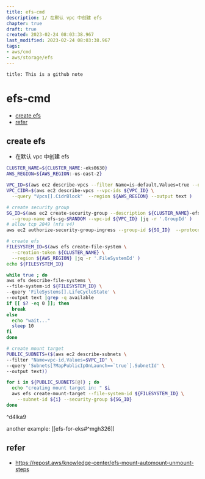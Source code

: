 ```yaml
---
title: efs-cmd
description: 1/ 在默认 vpc 中创建 efs 
chapter: true
draft: true
created: 2023-02-24 08:03:38.967
last_modified: 2023-02-24 08:03:38.967
tags: 
- aws/cmd 
- aws/storage/efs 
---
```


```ad-attention
title: This is a github note

```

# efs-cmd

- [create efs](#create-efs)
- [refer](#refer)

## create efs

- 在默认 vpc 中创建 efs
```sh
CLUSTER_NAME=${CLUSTER_NAME:-eks0630}
AWS_REGION=${AWS_REGION:-us-east-2}

VPC_ID=$(aws ec2 describe-vpcs --filter Name=is-default,Values=true --query 'Vpcs[0].VpcId' --output text)
VPC_CIDR=$(aws ec2 describe-vpcs --vpc-ids ${VPC_ID} \
  --query "Vpcs[].CidrBlock"  --region ${AWS_REGION} --output text )

# create security group
SG_ID=$(aws ec2 create-security-group --description ${CLUSTER_NAME}-efs-eks-sg \
  --group-name efs-sg-$RANDOM --vpc-id ${VPC_ID} |jq -r '.GroupId' )
# allow tcp 2049 (nfs v4)
aws ec2 authorize-security-group-ingress --group-id ${SG_ID}  --protocol tcp --port 2049 --cidr ${VPC_CIDR}

# create efs
FILESYSTEM_ID=$(aws efs create-file-system \
  --creation-token ${CLUSTER_NAME} \
  --region ${AWS_REGION} |jq -r '.FileSystemId' )
echo ${FILESYSTEM_ID}

while true ; do
aws efs describe-file-systems \
--file-system-id ${FILESYSTEM_ID} \
--query 'FileSystems[].LifeCycleState' \
--output text |grep -q available
if [[ $? -eq 0 ]]; then
  break
else
  echo "wait..."
  sleep 10
fi  
done

# create mount target
PUBLIC_SUBNETS=($(aws ec2 describe-subnets \
--filter "Name=vpc-id,Values=$VPC_ID" \
--query 'Subnets[?MapPublicIpOnLaunch==`true`].SubnetId' \
--output text))

for i in ${PUBLIC_SUBNETS[@]} ; do
  echo "creating mount target in: " $i
  aws efs create-mount-target --file-system-id ${FILESYSTEM_ID} \
    --subnet-id ${i} --security-group ${SG_ID}
done

```

^d4lka9

another example: [[efs-for-eks#^mgh326]] 




## refer
- https://repost.aws/knowledge-center/efs-mount-automount-unmount-steps

